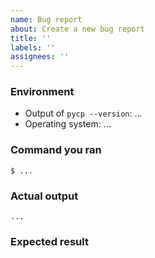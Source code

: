 ```yaml
---
name: Bug report
about: Create a new bug report
title: ''
labels: ''
assignees: ''
---
```


### Environment

* Output of `pycp --version`: ...
* Operating system: ...

### Command you ran

```console
$ ...
```

### Actual output

```text
...
```

### Expected result
